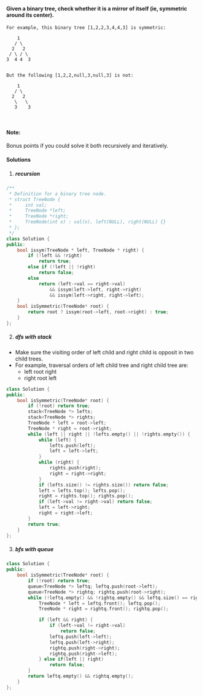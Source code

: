 #### Given a binary tree, check whether it is a mirror of itself (ie, symmetric around its center).

```
For example, this binary tree [1,2,2,3,4,4,3] is symmetric:

    1
   / \
  2   2
 / \ / \
3  4 4  3
 

But the following [1,2,2,null,3,null,3] is not:

    1
   / \
  2   2
   \   \
   3    3
```
 

#### Note:
Bonus points if you could solve it both recursively and iteratively.


#### Solutions

1. ##### recursion

```c++
/**
 * Definition for a binary tree node.
 * struct TreeNode {
 *     int val;
 *     TreeNode *left;
 *     TreeNode *right;
 *     TreeNode(int x) : val(x), left(NULL), right(NULL) {}
 * };
 */
class Solution {
public:
    bool issym(TreeNode * left, TreeNode * right) {
        if (!left && !right)
            return true;
        else if (!left || !right)
            return false;
        else
            return (left->val == right->val) 
                && issym(left->left, right->right)
                && issym(left->right, right->left);
    }
    bool isSymmetric(TreeNode* root) {
        return root ? issym(root->left, root->right) : true;
    }
};
```

2. ##### dfs with stack

- Make sure the visiting order of left child and right child is opposit in two child trees.
- For example, traversal orders of left child tree and right child tree are:
    - left root right
    - right root left

```c++
class Solution {
public:
    bool isSymmetric(TreeNode* root) {
        if (!root) return true;
        stack<TreeNode *> lefts;
        stack<TreeNode *> rights;
        TreeNode * left = root->left;
        TreeNode * right = root->right;
        while (left || right || !lefts.empty() || !rights.empty()) {
            while (left) {
                lefts.push(left);
                left = left->left;
            }
            while (right) {
                rights.push(right);
                right = right->right;
            }
            if (lefts.size() != rights.size()) return false;
            left = lefts.top(); lefts.pop();
            right = rights.top(); rights.pop();
            if (left->val != right->val) return false;
            left = left->right;
            right = right->left;
        }
        return true;
    }
};
```

3. ##### bfs with queue

```c++
class Solution {
public:
    bool isSymmetric(TreeNode* root) {
        if (!root) return true;
        queue<TreeNode *> leftq; leftq.push(root->left);
        queue<TreeNode *> rightq; rightq.push(root->right);
        while (!leftq.empty() && !rightq.empty() && leftq.size() == rightq.size()) {
            TreeNode * left = leftq.front(); leftq.pop();
            TreeNode * right = rightq.front(); rightq.pop();

            if (left && right) {
                if (left->val != right->val)
                    return false;
                leftq.push(left->left);
                leftq.push(left->right);
                rightq.push(right->right);
                rightq.push(right->left);
            } else if(left || right)
                return false;
        }
        return leftq.empty() && rightq.empty();
    }
};
```